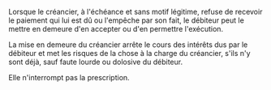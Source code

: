 Lorsque le créancier, à l'échéance et sans motif légitime, refuse de recevoir le paiement qui lui est dû ou l'empêche par son fait, le débiteur peut le mettre en demeure d'en accepter ou d'en permettre l'exécution.

La mise en demeure du créancier arrête le cours des intérêts dus par le débiteur et met les risques de la chose à la charge du créancier, s'ils n'y sont déjà, sauf faute lourde ou dolosive du débiteur.

Elle n'interrompt pas la prescription.
